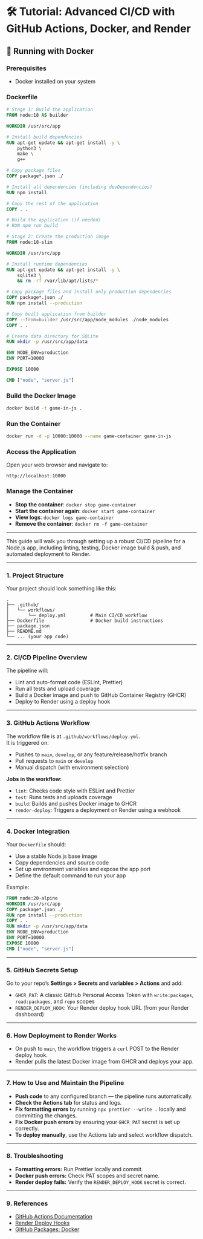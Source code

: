 # 🛠️ Tutorial: Advanced CI/CD with GitHub Actions, Docker, and Render

## 🐳 Running with Docker

### Prerequisites

- Docker installed on your system

### Dockerfile

```dockerfile
# Stage 1: Build the application
FROM node:18 AS builder

WORKDIR /usr/src/app

# Install build dependencies
RUN apt-get update && apt-get install -y \
    python3 \
    make \
    g++

# Copy package files
COPY package*.json ./

# Install all dependencies (including devDependencies)
RUN npm install

# Copy the rest of the application
COPY . .

# Build the application (if needed)
# RUN npm run build

# Stage 2: Create the production image
FROM node:18-slim

WORKDIR /usr/src/app

# Install runtime dependencies
RUN apt-get update && apt-get install -y \
    sqlite3 \
    && rm -rf /var/lib/apt/lists/*

# Copy package files and install only production dependencies
COPY package*.json ./
RUN npm install --production

# Copy built application from builder
COPY --from=builder /usr/src/app/node_modules ./node_modules
COPY . .

# Create data directory for SQLite
RUN mkdir -p /usr/src/app/data

ENV NODE_ENV=production
ENV PORT=10000

EXPOSE 10000

CMD ["node", "server.js"]
```

### Build the Docker Image

```bash
docker build -t game-in-js .
```

### Run the Container

```bash
docker run -d -p 10000:10000 --name game-container game-in-js
```

### Access the Application

Open your web browser and navigate to:

```
http://localhost:10000
```

### Manage the Container

- **Stop the container**: `docker stop game-container`
- **Start the container again**: `docker start game-container`
- **View logs**: `docker logs game-container`
- **Remove the container**: `docker rm -f game-container`

---

This guide will walk you through setting up a robust CI/CD pipeline for a Node.js app, including linting, testing, Docker image build & push, and automated deployment to Render.

---

### 1. Project Structure

Your project should look something like this:

```
.
├── .github/
│   └── workflows/
│       └── deploy.yml         # Main CI/CD workflow
├── Dockerfile                 # Docker build instructions
├── package.json
├── README.md
└── ... (your app code)
```

---

### 2. CI/CD Pipeline Overview

The pipeline will:

- Lint and auto-format code (ESLint, Prettier)
- Run all tests and upload coverage
- Build a Docker image and push to GitHub Container Registry (GHCR)
- Deploy to Render using a deploy hook

---

### 3. GitHub Actions Workflow

The workflow file is at `.github/workflows/deploy.yml`.  
It is triggered on:

- Pushes to `main`, `develop`, or any feature/release/hotfix branch
- Pull requests to `main` or `develop`
- Manual dispatch (with environment selection)

**Jobs in the workflow:**

- `lint`: Checks code style with ESLint and Prettier
- `test`: Runs tests and uploads coverage
- `build`: Builds and pushes Docker image to GHCR
- `render-deploy`: Triggers a deployment on Render using a webhook

---

### 4. Docker Integration

Your `Dockerfile` should:

- Use a stable Node.js base image
- Copy dependencies and source code
- Set up environment variables and expose the app port
- Define the default command to run your app

Example:

```dockerfile
FROM node:20-alpine
WORKDIR /usr/src/app
COPY package*.json ./
RUN npm install --production
COPY . .
RUN mkdir -p /usr/src/app/data
ENV NODE_ENV=production
ENV PORT=10000
EXPOSE 10000
CMD ["node", "server.js"]
```

---

### 5. GitHub Secrets Setup

Go to your repo’s **Settings > Secrets and variables > Actions** and add:

- `GHCR_PAT`: A classic GitHub Personal Access Token with `write:packages`, `read:packages`, and `repo` scopes
- `RENDER_DEPLOY_HOOK`: Your Render deploy hook URL (from your Render dashboard)

---

### 6. How Deployment to Render Works

- On push to `main`, the workflow triggers a `curl` POST to the Render deploy hook.
- Render pulls the latest Docker image from GHCR and deploys your app.

---

### 7. How to Use and Maintain the Pipeline

- **Push code** to any configured branch — the pipeline runs automatically.
- **Check the Actions tab** for status and logs.
- **Fix formatting errors** by running `npx prettier --write .` locally and committing the changes.
- **Fix Docker push errors** by ensuring your `GHCR_PAT` secret is set up correctly.
- **To deploy manually**, use the Actions tab and select workflow dispatch.

---

### 8. Troubleshooting

- **Formatting errors:** Run Prettier locally and commit.
- **Docker push errors:** Check PAT scopes and secret name.
- **Render deploy fails:** Verify the `RENDER_DEPLOY_HOOK` secret is correct.

---

### 9. References

- [GitHub Actions Documentation](https://docs.github.com/en/actions)
- [Render Deploy Hooks](https://render.com/docs/deploy-hooks)
- [GitHub Packages: Docker](https://docs.github.com/en/packages/working-with-a-github-packages-registry/working-with-the-container-registry)
